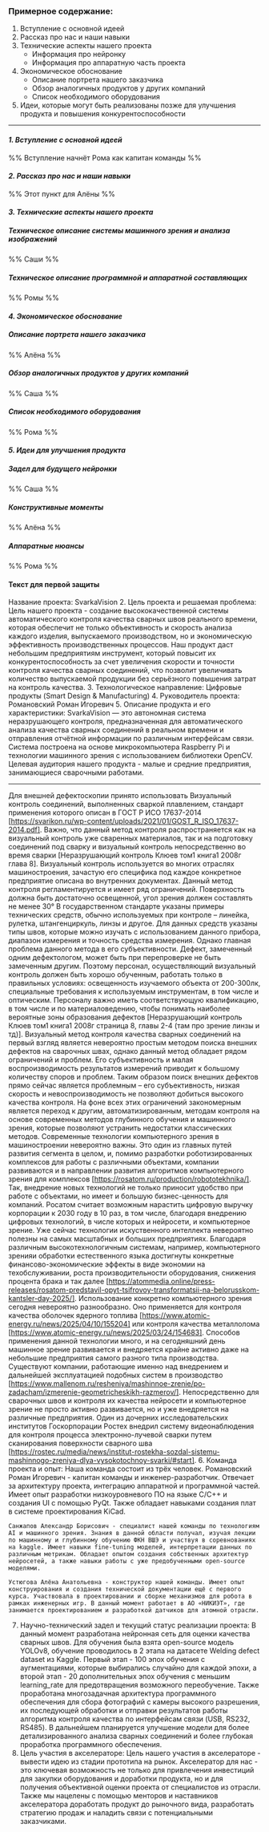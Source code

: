 ### Примерное содержание:
1. Вступление с основной идеей
2. Рассказ про нас и наши навыки
3. Технические аспекты нашего проекта
	- Информация про нейронку
	- Информация про аппаратную часть проекта
4. Экономическое обоснование
	- Описание портрета нашего заказчика
	- Обзор аналогичных продуктов у других компаний
	- Список необходимого оборудования
5. Идеи, которые могут быть реализованы позже для улучшения продукта и повышения конкурентоспособности

-----

#### *1. Вступление с основной идеей*
%% Вступление начнёт Рома как капитан команды %%

#### *2. Рассказ про нас и наши навыки*
%% Этот пункт для Алёны %%

#### *3. Технические аспекты нашего проекта*
##### Техническое описание системы машинного зрения и анализа изображений
%% Саши %%

##### Техническое описание программной и аппаратной составляющих
%% Ромы %%

#### *4. Экономическое обоснование*
##### Описание портрета нашего заказчика
%%  Алёна %%
##### Обзор аналогичных продуктов у других компаний
%% Саша %%
##### Список необходимого оборудования
%%  Рома %%
#### *5. Идеи для улучшения продукта*
##### Задел для будущего нейронки 
%%  Саша %%
##### Конструктивные моменты
%% Алёна %%
##### Аппаратные нюансы
%%  Рома %%


#### Текст для первой защиты

Название проекта: SvarkaVision
2. Цель проекта и решаемая проблема: 
    Цель нашего проекта - создание высококачественной системы автоматического контроля качества сварных швов реального времени, которая обеспечит не только объективность и скорость анализа каждого изделия, выпускаемого производством, но и экономическую эффективность производственных процессов. Наш продукт даст небольшим предприятиям инструмент, который повысит их конкурентоспособность за счет увеличения скорости и точности контроля качества сварных соединений, что позволит увеличивать количество выпускаемой продукции без серьёзного повышения затрат на контроль качества.
3. Технологическое направление: Цифровые продукты (Smart Design & Manufacturing)
4. Руководитель проекта: Романовский Роман Игоревич
5. Описание продукта и его характеристики: 
    SvarkaVision — это автономная система неразрушающего контроля, предназначенная для автоматического анализа качества сварных соединений в реальном времени и отправления отчётной информации по различным интерфейсам связи. Система построена на основе микрокомпьютера Raspberry Pi и технологии машинного зрения с использованием библиотеки OpenCV. Целевая аудитория нашего продукта - малые и средние предприятия, занимающиеся сварочными работами.

---
Для внешней дефектоскопии принято использовать  Визуальный контроль соединений, выполненных сваркой плавлением, стандарт применения которого описан в ГОСТ Р ИСО 17637-2014 [https://svarikon.ru/wp-content/uploads/2021/01/GOST_R_ISO_17637-2014.pdf]. Важно, что данный метод контроля распространяется как на визуальный контроль уже сваренных материалов, так и на подготовку соединений под сварку и визуальный контроль непосредственно во время сварки [Неразрушающий контроль Клюев том1 книга1 2008г глава 8]. Визуальный контроль используется во многих отраслях машиностроения, зачастую его специфика под каждое конкретное предприятие описана во внутренних документах.
Данный метод контроля регламентируется и имеет ряд ограничений. Поверхность должна быть достаточно освещенной, угол зрения должен составлять не менее 30° 
В государственном стандарте указаны примеры технических средств, обычно используемых при контроле – линейка, рулетка, штангенциркуль, линзы и другое. Для данных средств указаны типы швов, которые можно изучать с использованием данного прибора, диапазон измерения и точность средства измерения. 
Однако главная проблема данного метода в его субъективности. Дефект, замеченный одним дефектологом, может быть при перепроверке не быть замеченным другим. Поэтому персонал, осуществляющий визуальный контроль должен быть хорошо обученным, работать только в правильных условиях: освещенность изучаемого объекта от 200-300лк, специальные требования к используемым инструментам, в том числе и оптическим. Персоналу важно иметь соответствующую квалификацию, в том числе и по материаловедению, чтобы понимать наиболее вероятные зоны образования дефектов [Неразрушающий контроль Клюев том1 книга1 2008г страница 8, главы 2-4 (там про зрение линзы и тд)].
Визуальный метод контроля качества сварных соединений на первый взгляд является невероятно простым методом поиска внешних дефектов на сварочных швах, однако данный метод обладает рядом ограничений и проблем. Его субъективность и малая воспроизводимость результатов измерений приводит к большому количеству споров и проблем. 
Таким образом поиск внешних дефектов прямо сейчас является проблемным – его субъективность, низкая скорость и невоспроизводимость не позволяют добиться высокого качества контроля. На фоне всех этих ограничений закономерным является переход к другим, автоматизированным, методам контроля на основе современных методов глубинного обучения и машинного зрения, которые позволяют устранить недостатки классических методов.
Современные технологии компьютерного зрения в машиностроении невероятно важны. Это один из главных путей развития сегмента в целом, и, помимо разработки роботизированных комплексов для работы с различными объектами, компании развиваются и в направлении развития алгоритмов компьютерного зрения для комплексов [https://rosatom.ru/production/robototekhnika/]. Так, внедрение новых технологий не только приносит удобство при работе с объектами, но имеет и большую бизнес-ценность для компаний. Росатом считает возможным нарастить цифровую выручку корпорации к 2030 году в 10 раз, в том числе, благодаря внедрению цифровых технологий, в числе которых и нейросети, и компьютерное зрение.
Уже сейчас технологии искуственного интеллекта невероятно полезны на самых масштабных и больших предприятиях. Благодаря различным высокотехнологичным системам, например, компьютерного зренияи обработки естественного языка достигнуты конкретные финансово-экономические эффекты в виде экономии на техобслуживании, роста производительности оборудования, снижения процента брака и так далее [https://atommedia.online/press-releases/rosatom-predstavil-opyt-tsifrovoy-transformatsii-na-belorusskom-kantsler-day-2025/].
Использование конкретно компьютерного зрения сегодня невероятно разнообразно. Оно применяется для контроля качества оболочек ядерного топлива [https://www.atomic-energy.ru/news/2025/04/10/155204] или контроля качества металлолома [https://www.atomic-energy.ru/news/2025/03/24/154683]. Способов применения данной технологии много, и на сегодняшний день машинное зрение развивается и внедряется крайне активно даже на небольшие предприятия самого разного типа производства. Существуют компании, работающие именно над внедрением и дальнейшей эксплуатацией подобных систем в производство [https://www.mallenom.ru/resheniya/mashinnoe-zrenie/po-zadacham/izmerenie-geometricheskikh-razmerov/].
Непосредственно для сварочных швов и контроля их качества нейросети и компьютерное зрение не просто активно развивается, но и уже внедряется на различные предприятия. Один из дочерних исследовательских институтов Госкорпорации Ростех внедрил систему видеонаблюдения для контроля процесса электронно-лучевой сварки путем сканирования поверхности сварного шва [https://rostec.ru/media/news/institut-rostekha-sozdal-sistemu-mashinnogo-zreniya-dlya-vysokotochnoy-svarki/#start].
6. Команда проекта и опыт: Наша команда состоит из трёх человек. 
    Романовский Роман Игоревич - капитан команды и инженер-разработчик. Отвечает за архитектуру проекта, интеграцию аппаратной и программной частей. Имеет опыт разработки низкоуровневого ПО на языке C/C++ и создания UI с помощью PyQt. Также обладает навыками создания плат в системе проектирования KiCad. 
    
    Санжапов Александр Борисович - специалист нашей команды по технологиям AI и машинного зрения. Знания в данной области получал, изучая лекции по машинному и глубинному обучению ФКН ВШЭ и участвуя в соревнованиях на kaggle. Имеет навыки fine-tuning моделей, интерпретации данных по различным метрикам. Обладает опытом создания собственных архитектур нейросетей, а также навыки работы с уже предобученными open-source моделями. 
    
    Устюгова Алёна Анатольевна - конструктор нашей команды. Имеет опыт конструирования и создания технической документации ещё с первого курса. Участвовала в проектировании и сборке механизмов для робота в рамках инженерных игр. В данный момент работает в АО «НИКИЭТ», где занимается проектированием и разработкой датчиков для атомной отрасли.
7. Научно-технический задел и текущий статус реализации проекта: 
    В данный момент разработана нейронная сеть для оценки качества сварных швов. Для обучения была взята open-source модель YOLOv8, обучение проводилось в 2 этапа на датасете Welding defect dataset из Kaggle. Первый этап - 100 эпох обучения с аугментациями, которые выбирались случайно для каждой эпохи, а второй этап - 20 дополнительных эпох обучения с меньшим learning_rate для предотвращения возможного переобучение. 
    Также проработана многозадачная архитектура программного обеспечения для сбора фотографий с камеры высокого разрешения, их последующей обработки и отправки результатов работы алгоритма контроля качества по интерфейсам связи (USB, RS232, RS485). В дальнейшем планируется улучшение модели для более детализированного анализа сварных соединений и более глубокая проработка программного обеспечения.
8. Цель участия в акселераторе:
    Цель нашего участия в акселераторе - вывести идею из стадии прототипа на рынок. Акселератор для нас - это ключевая возможность не только для привлечения инвестиций для закупки оборудования и доработки продукта, но и для получения объективной оценки проекта от специалистов из отрасли. Также мы нацелены с помощью менторов и наставников акселератора доработать продукт до рыночного вида, разработать стратегию продаж и наладить связи с потенциальными заказчиками.